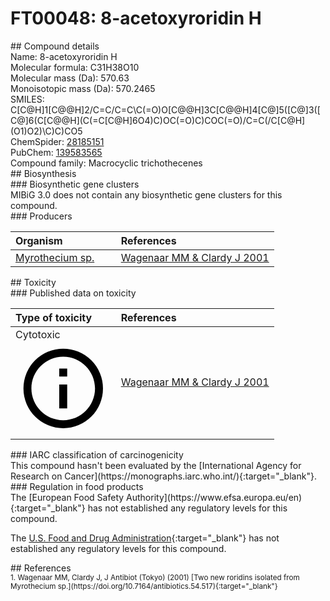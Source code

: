 
# FT00048: 8-acetoxyroridin H
<div class="molecule_image" style="float:left">
<img data-smiles= CC(=O)O[C@H]1C[C@@]23COC(=O)/C=C(\C)C[C@@H]4O[C@@H](C)[C@H](/C=C/C=C\C(=O)O[C@@H]5C[C@@H](O[C@@H]2C=C1C)[C@@]1(CO1)[C@]53C)O4 data-smiles-options="{ 'width': 350, 'height': 350 }" />
</div>
## Compound details
<div style="overflow:hidden">
Name: 8-acetoxyroridin H<br>
Molecular formula: C31H38O10<br>
Molecular mass (Da): 570.63<br>
Monoisotopic mass (Da): 570.2465<br>
<div class="break_all">
SMILES: C[C@H]1[C@@H]2/C=C/C=C\C(=O)O[C@@H]3C[C@@H]4[C@]5([C@]3([C@]6(C[C@@H](C(=C[C@H]6O4)C)OC(=O)C)COC(=O)/C=C(/C[C@H](O1)O2)\C)C)CO5<br>
</div>
        ChemSpider: <a href=https://www.chemspider.com/Chemical-Structure.28185151.html target="_blank">28185151</a><br>
        PubChem: <a href=https://pubchem.ncbi.nlm.nih.gov/compound/139583565 target="_blank">139583565</a><br>
    Compound family: Macrocyclic trichothecenes<br>
</div>

<div markdown="block" class="section">
## Biosynthesis
<div markdown="block" class="subsection">
### Biosynthetic gene clusters
<div markdown="block" class="indented_block">
MIBiG 3.0 does not contain any biosynthetic gene clusters for this compound.
</div>
</div>

<div markdown="block" class="subsection">
### Producers
<table>
<thead>
<tr>
<th style="text-align: left;" role="columnheader" width="40%" data-sort-default>Organism</th>
<th style="text-align: left;" role="columnheader" width="60%">References</th>
</tr>
</thead>
        <tr>
        <td style="text-align: left;"><a href="https://www.ncbi.nlm.nih.gov/Taxonomy/Browser/wwwtax.cgi?mode=Info&id=1756106" target="_blank">Myrothecium sp.</a></td>
        <td style="text-align: left;"><a href="#REF00460">Wagenaar MM &amp; Clardy J 2001</a></td>
        </tr>
</table>
</div>
</div>

<div markdown="block" class="section">
## Toxicity
<div markdown="block" class="subsection">
### Published data on toxicity
<table>
<thead>
<tr>
<th style="text-align: left;" role="columnheader" width="40%" data-sort-default>Type of toxicity</th>
<th style="text-align: left;" role="columnheader" width="60%">References</th>
</tr>
</thead>
<tbody>
<tr>
<td style="text-align: left;">Cytotoxic <span class="twemoji" title="Toxic to cells"><svg xmlns="http://www.w3.org/2000/svg" viewBox="0 0 24 24"><path d="M11 9h2V7h-2m1 13c-4.41 0-8-3.59-8-8s3.59-8 8-8 8 3.59 8 8-3.59 8-8 8m0-18A10 10 0 0 0 2 12a10 10 0 0 0 10 10 10 10 0 0 0 10-10A10 10 0 0 0 12 2m-1 15h2v-6h-2v6Z"></path></svg></span></td>
<td style="text-align: left;"><a href="#REF00460">Wagenaar MM &amp; Clardy J 2001</a></td>
</tr>
</tbody>
</table>
</div>

<div markdown="block" class="subsection">
### IARC classification of carcinogenicity
<div markdown="block" class="indented_block">
This compound hasn't been evaluated by the [International Agency for Research on Cancer](https://monographs.iarc.who.int/){:target="_blank"}.<br>
</div>
</div>

<div markdown="block" class="subsection">
### Regulation in food products
<div markdown="block" class="indented_block">
The [European Food Safety Authority](https://www.efsa.europa.eu/en){:target="_blank"} has not established any regulatory levels for this compound. <br>

The [U.S. Food and Drug Administration](https://www.fda.gov/){:target="_blank"} has not established any regulatory levels for this compound. <br>

</div>
</div>

</div>

<div markdown="block" class="section">
## References
<div markdown="block" style="font-size: smaller;">
<span id=REF00460>
1. Wagenaar MM, Clardy J, J Antibiot (Tokyo) (2001) [Two new roridins isolated from Myrothecium sp.](https://doi.org/10.7164/antibiotics.54.517){:target="_blank"}<br>
</span>

</div>
</div>

<script type="text/javascript" src="https://unpkg.com/smiles-drawer@2.0.1/dist/smiles-drawer.min.js"></script>
<script>
    SmiDrawer.apply();
</script>
